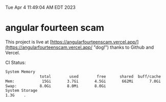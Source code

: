 Tue Apr  4 11:49:04 AM EDT 2023

# angular fourteen scam


This project is live at [https://angularfourteenscam.vercel.app/](https://angularfourteenscam.vercel.app/ "dog!") thanks to Github and Vercel.

CI Status: 

```bash
System Memory
               total        used        free      shared  buff/cache   available
Mem:            15Gi       3.7Gi       4.5Gi       662Mi       7.0Gi        10Gi
Swap:          8.0Gi       8.0Mi       8.0Gi
System Storage
1.3G	.
```

